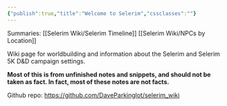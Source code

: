 ```yaml
---
{"publish":true,"title":"Welcome to Selerim","cssclasses":""}
---
```


Summaries:
[[Selerim Wiki/Selerim Timeline]]
[[Selerim Wiki/NPCs by Location]]

Wiki page for worldbuilding and information about the Selerim and Selerim 5K D&D campaign settings.

**Most of this is from unfinished notes and snippets, and should not be taken as fact. In fact, most of these notes are not facts.**

Github repo:
https://github.com/DaveParkinglot/selerim_wiki

